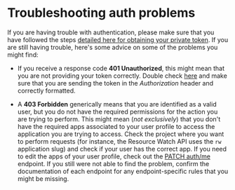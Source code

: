 # Troubleshooting auth problems

If you are having trouble with authentication, please make sure that you have followed the steps [detailed here for obtaining your private token](#how-to-generate-your-private-token). If you are still having trouble, here's some advice on some of the problems you might find:

* If you receive a response code **401 Unauthorized**, this might mean that you are not providing your token correctly. Double check [here](#authentication) and make sure that you are sending the token in the *Authorization* header and correctly formatted.

* A **403 Forbidden** generically means that you are identified as a valid user, but you do not have the required permissions for the action you are trying to perform. This might mean (*not exclusively*) that you don't have the required apps associated to your user profile to access the application you are trying to access. Check the project where you want to perform requests (for instance, the Resource Watch API uses the `rw` application slug) and check if your user has the correct app. If you need to edit the apps of your user profile, check out the [PATCH auth/me](#update-your-user-account-details) endpoint. If you still were not able to find the problem, confirm the documentation of each endpoint for any endpoint-specific rules that you might be missing.
